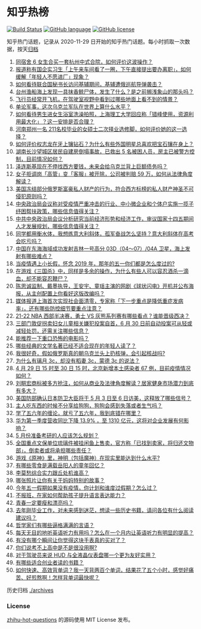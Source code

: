 # 知乎热榜
[![Build Status](https://github.com/ToWeLong/zhihu-hot-questions/workflows/CI/badge.svg)](https://github.com/ToWeLong/zhihu-hot-questions/actions)
[![GitHub language](https://img.shields.io/badge/language-golang-orange.svg)](https://golang.org/)
[![GitHub license](https://img.shields.io/github/license/ToWeLong/zhihu-hot-questions)](https://github.com/ToWeLong/zhihu-hot-questions/blob/main/LICENSE)

知乎热门话题，记录从 2020-11-29 日开始的知乎热门话题。每小时抓取一次数据，按天[归档](./archives)

<!-- BEGIN -->

1. [同宿舍 6 女生合买一套杭州中式合院，如何评价这波操作？](https://www.zhihu.com/question/530617899)
1. [报道称有国企实习生「上午来车间看了一圈，下午直接提出要办离职」，如何缓解「年轻人不愿进厂」现象？](https://www.zhihu.com/question/530627531)
1. [如何看待联合国秘书长访问基辅期间，基辅遭俄巡航导弹袭击？](https://www.zhihu.com/question/530609858)
1. [台州渔船海上发现一具抹香鲸尸体，发生了什么？是之前搁浅象山的那头吗？](https://www.zhihu.com/question/530658904)
1. [飞行员经常开飞机，在驾驶室视野中看到过哪些地面上看不到的情景？](https://www.zhihu.com/question/342761853)
1. [单论军事，这次乌克兰军队在世界上算什么水平？](https://www.zhihu.com/question/530653675)
1. [如何看待男生进女生浴室洗澡拍照，上海理工大学回应称「错峰使用，资源利用最大化」？这一安排是否合理？](https://www.zhihu.com/question/530615673)
1. [河南郑州一名 211名校毕业的女硕士二次择业选修脚，如何评价她的这一选择？](https://www.zhihu.com/question/530642145)
1. [如何评价权志龙在牙上镶钻石？为什么有些外国明星总喜欢把宝石镶在身上？](https://www.zhihu.com/question/526879819)
1. [湖南长沙望城区居民自建房倒塌事故，已救出 5 名被困人员，房主已被警方控制，目前情况如何？](https://www.zhihu.com/question/530736027)
1. [泽连斯基现在不停找西方要钱，未来会给乌克兰背上巨额债务吗？](https://www.zhihu.com/question/529712895)
1. [女子拒调岗「高管」变「客服」被开除，公司被判赔 59 万，如何从法律角度解读？](https://www.zhihu.com/question/530759555)
1. [美国冻结部分俄罗斯富豪私人财产的行为，符合西方标榜的私人财产神圣不可侵犯原则吗？](https://www.zhihu.com/question/530688623)
1. [中央政治局会议称对受疫情严重冲击的行业、中小微企业和个体户实施一揽子纾困帮扶政策，哪些信息值得关注？](https://www.zhihu.com/question/530621801)
1. [中共中央政治局会议分析研究当前经济形势和经济工作，审议国家十四五期间人才发展规划，哪些信息值得关注？](https://www.zhihu.com/question/530617342)
1. [同学都用衡水体，我想练意大利斜体，孤军奋战怎么坚持？意大利斜体在高考会吃亏吗？](https://www.zhihu.com/question/369472529)
1. [中国在东海海域成功发射吉林一号高分 03D（04～07）/04A 卫星，海上发射有哪些难点？](https://www.zhihu.com/question/530758035)
1. [当疫情遇上小长假，怀念 2019 年，那年的五一你们都是怎么度过的?](https://www.zhihu.com/question/530659790)
1. [在游戏《三国杀》中，同样是多余的操作，为什么有些人可以容忍酒杀一滴血，却不能容忍鞭尸？](https://www.zhihu.com/question/492003027)
1. [陈思诚监制、戴墨执导，王安宇、童瑶主演的网剧《球状闪电》开机并公布海报，从主创配置上你看好这版改编吗？](https://www.zhihu.com/question/530434791)
1. [媒体报道上海首次实现社会面清零，专家称「下一步重点是降低重症发病率」，还有哪些防控细节要重点注意？](https://www.zhihu.com/question/530768475)
1. [21-22 NBA 西部半决赛，勇士 VS 灰熊系列赛有哪些看点？谁能晋级西决？](https://www.zhihu.com/question/530757623)
1. [三部门敦促拐卖妇女儿童相关嫌犯投案自首，6 月 30 日前自动投案可从轻或减轻处罚，还需关注哪些信息？](https://www.zhihu.com/question/530751557)
1. [能推荐一下重口恐怖的电影吗？](https://www.zhihu.com/question/375404959)
1. [哪些经典的文学名著已经不适合现在的年轻人读了？](https://www.zhihu.com/question/526338265)
1. [我很好奇，假如俄罗斯真的朝乌克兰头上扔核弹，会引起核战吗?](https://www.zhihu.com/question/519177398)
1. [为什么有璃月 3c，却没有稻妻 3c，蒙德 3c 的说法？](https://www.zhihu.com/question/500774415)
1. [4 月 29 日 15 时至 30 日 15 时，北京新增本土感染者 67 例，目前疫情情况如何？](https://www.zhihu.com/question/530785077)
1. [刘畊宏商标被多方抢注，如何从商业及法律角度解读？居家健身市场潜力到底有多大？](https://www.zhihu.com/question/530746702)
1. [美国防部确认日本防卫大臣将于 5 月 3 日至 6 日访美，这释放了哪些信号？](https://www.zhihu.com/question/530748308)
1. [主人吃东西的时候不分享给狗狗，狗狗会感到失落或者生气吗？](https://www.zhihu.com/question/524175809)
1. [学了五六年的缠论，就亏了五六年，我到底错在哪里？](https://www.zhihu.com/question/530489602)
1. [华为第一季度营收同比下降 13.9% ，至 1310 亿元，这将对企业发展有何影响？](https://www.zhihu.com/question/530573822)
1. [5 月份准备考研的人应该怎么规划？](https://www.zhihu.com/question/530299268)
1. [全国重点文保单位琉璃件被挂闲鱼上售卖，官方称「已找到卖家，将归还文物部」，倒卖者或将承担哪些责任？](https://www.zhihu.com/question/530610283)
1. [游戏《原神》里，神明（包括魔神）在现实里能达到什么水平?](https://www.zhihu.com/question/529295436)
1. [有哪些零食是满载岳阳人的童年回忆？](https://www.zhihu.com/question/527884698)
1. [李莫愁综合实力跟丘处机谁高？](https://www.zhihu.com/question/529722340)
1. [哪张照片让你有关于妈妈特别的故事？](https://www.zhihu.com/question/530128813)
1. [今年五一假期如果没有疫情，你计划和谁度过假期？怎么过？](https://www.zhihu.com/question/530503111)
1. [不报班，在家如何帮助孩子提升语言表达能力？](https://www.zhihu.com/question/529409885)
1. [青春一定要瘦和漂亮吗？](https://www.zhihu.com/question/523813807)
1. [去年刚毕业工作，对未来感到迷茫，想读一些历史书籍，请问各位有什么阅读建议吗？](https://www.zhihu.com/question/528418194)
1. [哲学家们有哪些逼格满满的言语？](https://www.zhihu.com/question/36158362)
1. [每天无目的地听英语听力有用吗？怎么在一个月内让英语听力有明显的提高？](https://www.zhihu.com/question/314527700)
1. [有没有哪个瞬间让你觉得这块手表真的买对了？](https://www.zhihu.com/question/523412314)
1. [你们说考不上高中是不是很没用啊?](https://www.zhihu.com/question/528721142)
1. [对于驾驶员来说 HUD 与全液晶仪表盘哪一个更为友好实用？](https://www.zhihu.com/question/516521732)
1. [有哪些适合创业者读的书籍？](https://www.zhihu.com/question/390626008)
1. [如何快速、高效背单词？我一天背两百个单词，结果花了五个小时，感觉好痛苦、好煎熬啊！怎样背单词最快呢？](https://www.zhihu.com/question/370064579)

<!-- END -->

历史归档 [./archives](./archives)


### License
[zhihu-hot-questions](https://github.com/towelong/zhihu-hot-questions) 的源码使用 MIT License 发布。